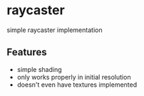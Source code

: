 # raycaster
simple raycaster implementation

## Features
- simple shading
- only works properly in initial resolution
- doesn't even have textures implemented
